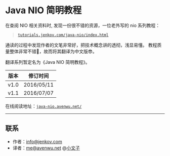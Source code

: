 # Java NIO 简明教程

在查阅 NIO 相关资料时, 发现一份很不错的资源，一位老外写的 nio 系列教程：

> [`tutorials.jenkov.com/java-nio/index.html`](http://tutorials.jenkov.com/java-nio/index.html)

通读的过程中发现作者的文笔非常好，把技术概念讲的透彻，浅显易懂。
教程质量整体非常不错🎉，故而将其翻译为中文版😎。

翻译系列暂定名为《Java NIO 简明教程》。

| 版本 | 修订时间 |
| --- | --- |
| v1.0 | 2016/05/11 |
| v1.1 | 2016/07/07 |

在线阅读地址：[`java-nio.avenwu.net/`](http://java-nio.avenwu.net/)

* * *

## 联系

*   作者：info@jenkov.com
*   译者：me@avenwu.net @[小文子](https://github.com/avenwu)